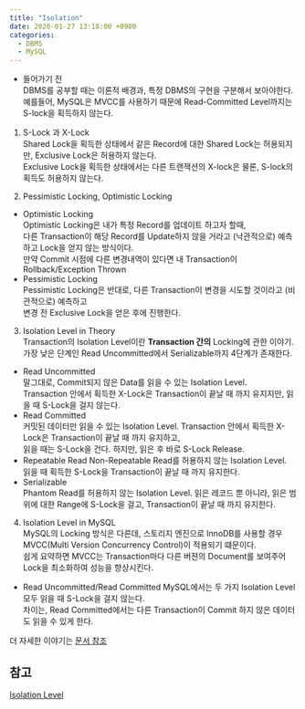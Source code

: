 ```yaml
---
title: "Isolation"
date: 2020-01-27 13:18:00 +0900
categories:
  - DBMS
  - MySQL
---
```

* 들어가기 전  
DBMS를 공부할 때는 이론적 배경과, 특정 DBMS의 구현을 구분해서 보아야한다.
예를들어, MySQL은 MVCC를 사용하기 때문에 Read-Committed Level까지는 S-lock을 획득하지 않는다.

1. S-Lock 과 X-Lock  
Shared Lock을 획득한 상태에서 같은 Record에 대한 Shared Lock는 허용되지만, Exclusive Lock은 허용하지 않는다.  
Exclusive Lock을 획득한 상태에서는 다른 트랜잭션의 X-lock은 물론, S-lock의 획득도 허용하지 않는다.

2. Pessimistic Locking, Optimistic Locking  
  * Optimistic Locking  
  Optimistic Locking은 내가 특정 Record를 업데이트 하고자 할때,  
  다른 Transaction이 해당 Record를 Update하지 않을 거라고 (낙관적으로) 예측하고 Lock을 얻지 않는 방식이다.  
  만약 Commit 시점에 다른 변경내역이 있다면 내 Transaction이 Rollback/Exception Thrown  
  * Pessimistic Locking  
  Pessimistic Locking은 반대로, 다른 Transaction이 변경을 시도할 것이라고 (비관적으로) 예측하고  
  변경 전 Exclusive Lock을 얻은 후에 진행한다.

3. Isolation Level in Theory  
Transaction의 Isolation Level이란 **Transaction 간의** Locking에 관한 이야기.
가장 낮은 단계인 Read Uncommitted에서 Serializable까지 4단계가 존재한다.
  * Read Uncommitted  
  말그대로, Commit되지 않은 Data를 읽을 수 있는 Isolation Level.  
  Transaction 안에서 획득한 X-Lock은 Transaction이 끝날 때 까지 유지지만, 읽을 때 S-Lock을 걸지 않는다.
  * Read Committed  
  커밋된 데이터만 읽을 수 있는 Isolation Level.
  Transaction 안에서 획득한 X-Lock은 Transaction이 끝날 때 까지 유지하고,  
  읽을 때는 S-Lock을 건다. 하지만, 읽은 후 바로 S-Lock Release.
  * Repeatable Read
  Non-Repeatable Read를 허용하지 않는 Isolation Level.  
  읽을 때 획득한 S-Lock을 Transaction이 끝날 때 까지 유지한다.
  * Serializable  
  Phantom Read를 허용하지 않는 Isolation Level.
  읽은 레코드 뿐 아니라, 읽은 범위에 대한 Range에 S-Lock을 걸고, Transaction이 끝날 때 까지 유지한다.
4. Isolation Level in MySQL  
MySQL의 Locking 방식은 다른데, 스토리지 엔진으로 InnoDB를 사용할 경우 MVCC(Multi Version Concurrency Control)이 적용되기 떄문이다.  
쉽게 요약하면 MVCC는 Transaction마다 다른 버젼의 Document를 보여주어 Lock을 최소화하여 성능을 향상시킨다.
  * Read Uncommitted/Read Committed
  MySQL에서는 두 가지 Isolation Level 모두 읽을 때 S-Lock을 걸지 않는다.  
  차이는, Read Committed에서는 다른 Transaction이 Commit 하지 않은 데이터도 읽을 수 있게 한다.  

더 자세한 이야기는 [문서 참조](https://dev.mysql.com/doc/refman/8.0/en/innodb-transaction-isolation-levels.html)
  
## 참고 
[Isolation Level](https://en.wikipedia.org/wiki/Isolation_(database_systems))